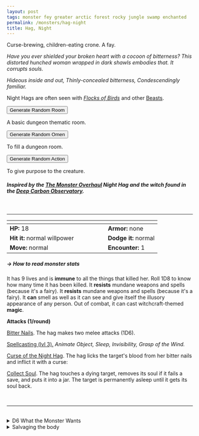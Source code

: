 ```yaml
---
layout: post
tags: monster fey greater arctic forest rocky jungle swamp enchanted
permalink: /monsters/hag-night
title: Hag, Night
---
```


Curse-brewing, children-eating crone. A fay.

_Have you ever shielded your broken heart with a cocoon of bitterness? This distorted hunched woman wrapped in dark shawls embodies that. It corrupts souls._

_Hideous inside and out, Thinly-concealed bitterness, Condescendingly familiar._

Night Hags are often seen with _[Flocks of Birds](/monsters/bird)_ and other [Beasts](/list/monsters-beast).

<button id="room-btn">Generate Random Room</button>
<p id="RoomResult">A basic dungeon thematic room.</p>

<button id="generate-btn">Generate Random Omen</button>
<p id="RoamResult">To fill a dungeon room.</p>

<button onclick="generateMood()">Generate Random Action</button>
<p id="MoodResult">To give purpose to the creature.</p>
<script src="/scripts/generateMood.js"></script>

##### Inspired by the [The Monster Overhaul](https://coinsandscrolls.blogspot.com/2023/02/osr-monster-overhaul-megapost.html) Night Hag and the witch found in the [Deep Carbon Observatory](https://www.drivethrurpg.com/en/product/312481/deep-carbon-observatory-remastered).
<br>

---

|  <span style="display: inline-block; width:250px"></span>  |  |
| -------- | --------|
| **HP:** 18 | **Armor:** none |
| **Hit it:** normal willpower   | **Dodge it:** normal  |
| **Move:** normal     |  **Encounter:** 1 | 

##### <span class="tooltip" data-tooltip="Armor = damage reduction · · · Easy/Normal/Hard = roll above 10/15/20 to beat">→ How to read monster stats</span>

It has 9 lives and is **immune** to all the things that killed her. Roll 1D8 to know how many time it has been killed.
It **resists** mundane weapons and spells (because it's a fairy).
It **resists** mundane weapons and spells (because it's a fairy).
It **can** smell as well as it can see and give itself the illusory appearance of any person.
Out of combat, it can cast witchcraft-themed **magic**.

**Attacks (1/round)**

<ins>Bitter Nails</ins>. The hag makes two melee attacks (1D6).

<ins>Spellcasting (lvl 3).</ins> *Animate Object, Sleep, Invisibility, Grasp of the Wind.*

<ins>Curse of the Night Hag</ins>. The hag licks the target's blood from her bitter nails and inflict it with a curse:

<ins>Collect Soul</ins>. The hag touches a dying target, removes its soul if it fails a save, and puts it into a jar. The target is permanently asleep until it gets its soul back.


<br>

---

<br>


<details markdown="1">
<summary>D6 What the Monster Wants </summary>

1. A human slave for every tree cut.
1. Kill the community who encroach on her wood.
1. Regrow the forest.
1. Find love.
1. Raise an army of beasts against civilization.
1. Shelter threatened animals.
</details>

<details markdown="1">
<summary>Salvaging the body</summary>
 
Dryads usually do not carry much and, once killed, it and all the nearby plants immediately dry into wooden husks. Its oak, however, provides the most supple yet sturdy wood and often hides the precious belongings of all its charmed victims.

Practicing magic with a wand made of dryad oak might give a wizard the inspiration to create a spell with the word *oak*.
</details>
